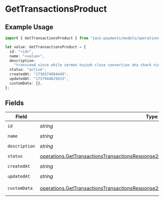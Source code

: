 # GetTransactionsProduct

## Example Usage

```typescript
import { GetTransactionsProduct } from "jani-payments/models/operations";

let value: GetTransactionsProduct = {
  id: "<id>",
  name: "<value>",
  description:
    "transcend since while sermon huzzah close convection aha shark nimble",
  status: "active",
  createdAt: "1736574904449",
  updatedAt: "1737944625633",
  customData: {},
};
```

## Fields

| Field                                                                                                                                                                                            | Type                                                                                                                                                                                             | Required                                                                                                                                                                                         | Description                                                                                                                                                                                      |
| ------------------------------------------------------------------------------------------------------------------------------------------------------------------------------------------------ | ------------------------------------------------------------------------------------------------------------------------------------------------------------------------------------------------ | ------------------------------------------------------------------------------------------------------------------------------------------------------------------------------------------------ | ------------------------------------------------------------------------------------------------------------------------------------------------------------------------------------------------ |
| `id`                                                                                                                                                                                             | *string*                                                                                                                                                                                         | :heavy_check_mark:                                                                                                                                                                               | N/A                                                                                                                                                                                              |
| `name`                                                                                                                                                                                           | *string*                                                                                                                                                                                         | :heavy_check_mark:                                                                                                                                                                               | N/A                                                                                                                                                                                              |
| `description`                                                                                                                                                                                    | *string*                                                                                                                                                                                         | :heavy_check_mark:                                                                                                                                                                               | N/A                                                                                                                                                                                              |
| `status`                                                                                                                                                                                         | [operations.GetTransactionsTransactionsResponse200ApplicationJSONResponseBodyDataStatus](../../models/operations/gettransactionstransactionsresponse200applicationjsonresponsebodydatastatus.md) | :heavy_check_mark:                                                                                                                                                                               | N/A                                                                                                                                                                                              |
| `createdAt`                                                                                                                                                                                      | *string*                                                                                                                                                                                         | :heavy_check_mark:                                                                                                                                                                               | N/A                                                                                                                                                                                              |
| `updatedAt`                                                                                                                                                                                      | *string*                                                                                                                                                                                         | :heavy_check_mark:                                                                                                                                                                               | N/A                                                                                                                                                                                              |
| `customData`                                                                                                                                                                                     | [operations.GetTransactionsTransactionsResponse200ApplicationJSONCustomData](../../models/operations/gettransactionstransactionsresponse200applicationjsoncustomdata.md)                         | :heavy_check_mark:                                                                                                                                                                               | Any valid JSON value                                                                                                                                                                             |